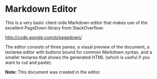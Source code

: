Markdown Editor
===============

This is a very basic client-side Markdown editor that makes use of the excellent PageDown library from StackOverflow:

http://code.google.com/p/pagedown/

The editor consists of three panes; a visual preview of the document, a textarea editor with buttons bound for common Markdown syntax, and a smaller textarea that shows the generated HTML (which is useful if you want to cut and paste).

**Note:** This document was created in the editor.
